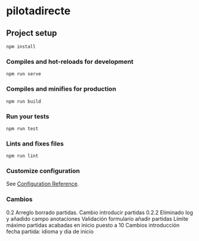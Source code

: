 # pilotadirecte

## Project setup
```
npm install
```

### Compiles and hot-reloads for development
```
npm run serve
```

### Compiles and minifies for production
```
npm run build
```

### Run your tests
```
npm run test
```

### Lints and fixes files
```
npm run lint
```

### Customize configuration
See [Configuration Reference](https://cli.vuejs.org/config/).


### Cambios
0.2 Arreglo borrado partidas.
    Cambio introducir partidas
0.2.2 Eliminado log y añadido campo anotaciones
    Validación formulario añadir partidas
    Límite máximo partidas acabadas en inicio puesto a 10
    Cambios introducción fecha partida: idioma y dia de inicio
